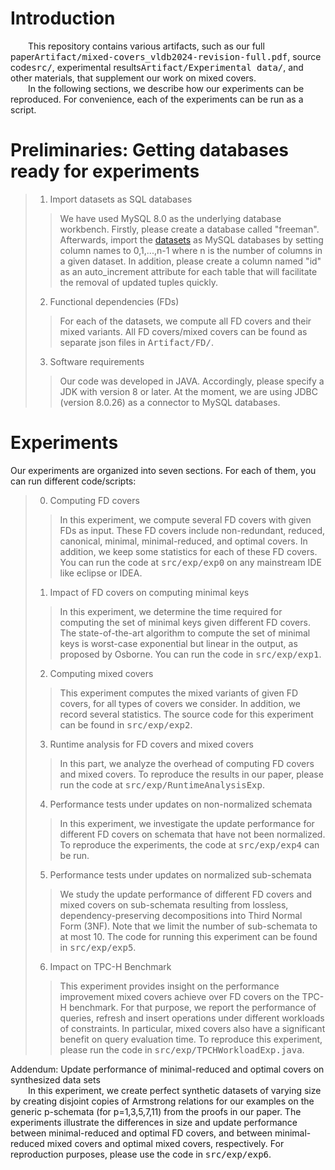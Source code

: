# Introduction
&ensp;&ensp;&ensp;&ensp;This repository contains various artifacts, such as our full paper<kbd>Artifact/mixed-covers_vldb2024-revision-full.pdf</kbd>, source code<kbd>src/</kbd>, experimental results<kbd>Artifact/Experimental data/</kbd>, and other materials, that supplement our work on mixed covers.\
&ensp;&ensp;&ensp;&ensp;In the following sections, we describe how our experiments can be reproduced. For convenience, each of the experiments can be run as a script.
# Preliminaries: Getting databases ready for experiments
> 1. Import datasets as SQL databases
>> We have used MySQL 8.0 as the underlying database workbench. Firstly, please create a database called "freeman". Afterwards, import the [datasets](https://drive.google.com/drive/folders/1RIO8hRNNwvTn0DU5tuazYWpsaIEtr7ch?usp=sharing) as MySQL databases by setting column names to 0,1,...,n-1 where n is the number of columns in a given dataset. In addition, please create a column named "id" as an auto_increment attribute for each table that will facilitate the removal of updated tuples quickly.
>2. Functional dependencies (FDs)
>> For each of the datasets, we compute all FD covers and their mixed variants. All FD covers/mixed covers can be found as separate json files in <kbd>Artifact/FD/</kbd>.
>3. Software requirements
>> Our code was developed in JAVA. Accordingly, please specify a JDK with version 8 or later. At the moment, we are using JDBC (version 8.0.26) as a connector to MySQL databases.
# Experiments
Our experiments are organized into seven sections. For each of them, you can run different code/scripts:
> 0. Computing FD covers
>> In this experiment, we compute several FD covers with given FDs as input. These FD covers include non-redundant, reduced, canonical, minimal, minimal-reduced, and optimal covers. In addition, we keep some statistics for each of these FD covers. You can run the code at <kbd>src/exp/exp0</kbd> on any mainstream IDE like eclipse or IDEA.
> 1. Impact of FD covers on computing minimal keys
>> In this experiment, we determine the time required for computing the set of minimal keys given different FD covers. The state-of-the-art algorithm to compute the set of minimal keys is worst-case exponential but linear in the output, as proposed by Osborne. You can run the code in <kbd>src/exp/exp1</kbd>.
> 2. Computing mixed covers
>> This experiment computes the mixed variants of given FD covers, for all types of covers we consider. In addition, we record several statistics. The source code for this experiment can be found in <kbd>src/exp/exp2</kbd>.
> 3. Runtime analysis for FD covers and mixed covers
>> In this part, we analyze the overhead of computing FD covers and mixed covers. To reproduce the results in our paper, please run the code at <kbd>src/exp/RuntimeAnalysisExp</kbd>.
> 4. Performance tests under updates on non-normalized schemata
>> In this experiment, we investigate the update performance for different FD covers on schemata that have not been normalized. To reproduce the experiments, the code at <kbd>src/exp/exp4</kbd> can be run.
> 5. Performance tests under updates on normalized sub-schemata
>> We study the update performance of different FD covers and mixed covers on sub-schemata resulting from lossless, dependency-preserving decompositions into Third Normal Form (3NF). Note that we limit the number of sub-schemata to at most 10. The code for running this experiment can be found in <kbd>src/exp/exp5</kbd>.
> 6. Impact on TPC-H Benchmark
>> This experiment provides insight on the performance improvement mixed covers achieve over FD covers on the TPC-H benchmark. For that purpose, we report the performance of queries, refresh and insert operations under different workloads of constraints. In particular, mixed covers also have a significant benefit on query evaluation time. To reproduce this experiment, please run the code in <kbd>src/exp/TPCHWorkloadExp.java</kbd>.

Addendum: Update performance of minimal-reduced and optimal covers on synthesized data sets\
&ensp;&ensp;&ensp;&ensp;In this experiment, we create perfect synthetic datasets of varying size by creating disjoint copies of Armstrong relations for our examples on the generic p-schemata (for p=1,3,5,7,11) from the proofs in our paper. The experiments illustrate the differences in size and update performance between minimal-reduced and optimal FD covers, and between minimal-reduced mixed covers and optimal mixed covers, respectively. For reproduction purposes, please use the code in <kbd>src/exp/exp6</kbd>.
